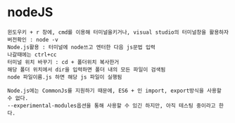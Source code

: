 # nodeJS
    윈도우키 + r 창에, cmd를 이용해 터미널을키거나, visual studio의 터미널창을 활용하자  
    버전확인 : node -v  
    Node.js활용 : 터미널에 node쓰고 엔터한 다음 js문법 입력  
    나갈때에는 ctrl+cc  
    터미널 위치 바꾸기 : cd + 폴더위치 복사한거  
    해당 폴더 위치에서 dir을 입력하면 폴더 내의 모든 파일이 검색됨  
    node 파일이름.js 하면 해당 js 파일이 실행됨  
        
    Node.js에는 CommonJs를 지원하기 때문에, ES6 + 인 import, export방식을 사용할 수 없다.  
    --experimental-modules옵션을 통해 사용할 수 있긴 하지만, 아직 테스팅 중이라고 한다.
